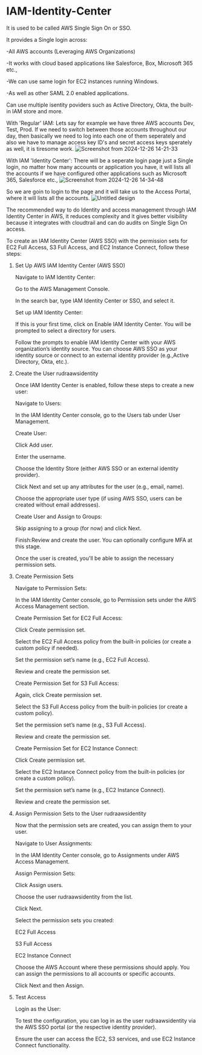 # IAM-Identity-Center
It is used to be called AWS Single Sign On or SSO.

It provides a Single login across:

-All AWS accounts (Leveraging AWS Organizations)

-It works with cloud based applications like Salesforce, Box, Microsoft 365 etc.,

-We can use same login for EC2 instances running Windows.

-As well as other SAML 2.0 enabled applications.

Can use multiple isentity poviders such as Active Directory, Okta, the built-in IAM store and more.

With 'Regular' IAM:
Lets say for example we have three AWS accounts Dev, Test, Prod.
If we need to switch between those accounts throughout our day, then basically we need to log into each one of them seperately and also we have to manage access key ID's and secret access keys sperately as well, it is tiresome work. 
![Screenshot from 2024-12-26 14-21-33](https://github.com/user-attachments/assets/62c309c4-cbbe-49f5-9d62-17da90616125)

With IAM 'Identity Center':
There will be a seperate login page just a Single login, no matter how many accounts or application you have, it will lists all the accounts if we have configured other applications such as Microsoft 365, Salesforce etc.,
![Screenshot from 2024-12-26 14-34-48](https://github.com/user-attachments/assets/3d7b3224-4b7c-4645-80d3-6142b56616e3)

So we are goin to login to the page and it will take us to the Access Portal, where it will lists all the accounts.
![Untitled design](https://github.com/user-attachments/assets/2f8cbde1-5899-4920-b1b1-a3ba816b0931)

The recommended way to do Identity and access management through IAM Identity Center in AWS, it reduces complexity and it gives better visibility because it integrates with cloudtrail and can do audits on Single Sign On access.

To create an IAM Identity Center (AWS SSO) with the permission sets for EC2 Full Access, S3 Full Access, and EC2 Instance Connect, follow these steps:

1. Set Up AWS IAM Identity Center (AWS SSO)

   Navigate to IAM Identity Center:

   Go to the AWS Management Console.

   In the search bar, type IAM Identity Center or SSO, and select it.

   Set up IAM Identity Center:

   If this is your first time, click on Enable IAM Identity Center. You will be prompted to select a directory for users.

   Follow the prompts to enable IAM Identity Center with your AWS organization’s identity source. You can choose AWS SSO as your identity source or connect to an external identity provider
   (e.g.,Active Directory, Okta, etc.).

3. Create the User rudraawsidentity

   Once IAM Identity Center is enabled, follow these steps to create a new user:

   Navigate to Users:

   In the IAM Identity Center console, go to the Users tab under User Management.

   Create User:

   Click Add user.

   Enter the username.

   Choose the Identity Store (either AWS SSO or an external identity provider).

   Click Next and set up any attributes for the user (e.g., email, name).

   Choose the appropriate user type (if using AWS SSO, users can be created without email addresses).

   Create User and Assign to Groups:

   Skip assigning to a group (for now) and click Next.

   Finish:Review and create the user. You can optionally configure MFA at this stage.

   Once the user is created, you'll be able to assign the necessary permission sets.

3. Create Permission Sets

   Navigate to Permission Sets:

   In the IAM Identity Center console, go to Permission sets under the AWS Access Management section.

   Create Permission Set for EC2 Full Access:

   Click Create permission set.

   Select the EC2 Full Access policy from the built-in policies (or create a custom policy if needed).

   Set the permission set’s name (e.g., EC2 Full Access).

   Review and create the permission set.

   Create Permission Set for S3 Full Access:

   Again, click Create permission set.

   Select the S3 Full Access policy from the built-in policies (or create a custom policy).

   Set the permission set’s name (e.g., S3 Full Access).

   Review and create the permission set.

   Create Permission Set for EC2 Instance Connect:

   Click Create permission set.

   Select the EC2 Instance Connect policy from the built-in policies (or create a custom policy).

   Set the permission set’s name (e.g., EC2 Instance Connect).

   Review and create the permission set.

5. Assign Permission Sets to the User rudraawsidentity

   Now that the permission sets are created, you can assign them to your user.

   Navigate to User Assignments:
   
   In the IAM Identity Center console, go to Assignments under AWS Access Management.
   
   Assign Permission Sets:
   
   Click Assign users.
   
   Choose the user rudraawsidentity from the list.
   
   Click Next.
   
   Select the permission sets you created:
   
   EC2 Full Access
   
   S3 Full Access
   
   EC2 Instance Connect

   Choose the AWS Account where these permissions should apply. You can assign the permissions to all accounts or specific accounts.
   
   Click Next and then Assign.

6. Test Access

   Login as the User:

   To test the configuration, you can log in as the user rudraawsidentity via the AWS SSO portal (or the respective identity provider).
   
   Ensure the user can access the EC2, S3 services, and use EC2 Instance Connect functionality.
